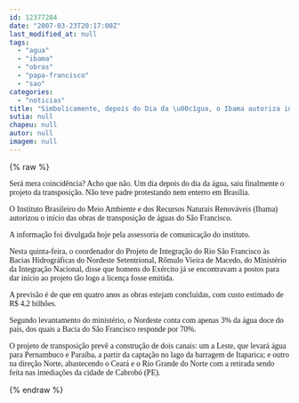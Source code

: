 ```yaml
---
id: 12377284
date: "2007-03-23T20:17:00Z"
last_modified_at: null
tags:
  - "agua"
  - "ibama"
  - "obras"
  - "papa-francisco"
  - "sao"
categories:
  - "noticias"
title: "Simbolicamente, depois do Dia da \u00c1gua, o Ibama autoriza in\u00edcio das obras no S\u00e3o Francisco"
sutia: null
chapeu: null
autor: null
imagem: null
---
```

{% raw %}
<p><P><FONT face=Verdana>Será mera coincidência? Acho que não. Um dia depois do dia da água, saiu finalmente o projeto da transposição. Não teve padre protestando nem enterro em Brasília.</FONT></P></p>
<p><P><FONT face=Verdana>O Instituto Brasileiro do Meio Ambiente e dos Recursos Naturais Renováveis (Ibama) autorizou o início das obras de transposição de águas do São Francisco. </FONT></P></p>
<p><P><FONT face=Verdana>A informação foi divulgada hoje pela assessoria de comunicação do instituto. </FONT></P></p>
<p><P><FONT face=Verdana>Nesta quinta-feira, o coordenador do Projeto de Integração do Rio São Francisco às Bacias Hidrográficas do Nordeste Setentrional, Rômulo Vieira de Macedo, do Ministério da Integração Nacional, disse que homens do Exército já se encontravam a postos para dar início ao projeto tão logo a licença fosse emitida. </FONT></P></p>
<p><P><FONT face=Verdana>A previsão é de que em quatro anos as obras estejam concluídas, com custo estimado de R$ 4,2 bilhões.</FONT></P></p>
<p><P><FONT face=Verdana>Segundo levantamento do ministério, o Nordeste conta com apenas 3% da água doce do país, dos quais a Bacia do São Francisco responde por 70%. </FONT></P></p>
<p><P><FONT face=Verdana>O projeto de transposição prevê a construção de dois canais: um a Leste, que levará água para Pernambuco e Paraíba, a partir da captação no lago da barragem de Itaparica; e outro na direção Norte, abastecendo o Ceará e o Rio Grande do Norte com a retirada sendo feita nas imediações da cidade de Cabrobó (PE).</FONT></P> </p>
{% endraw %}